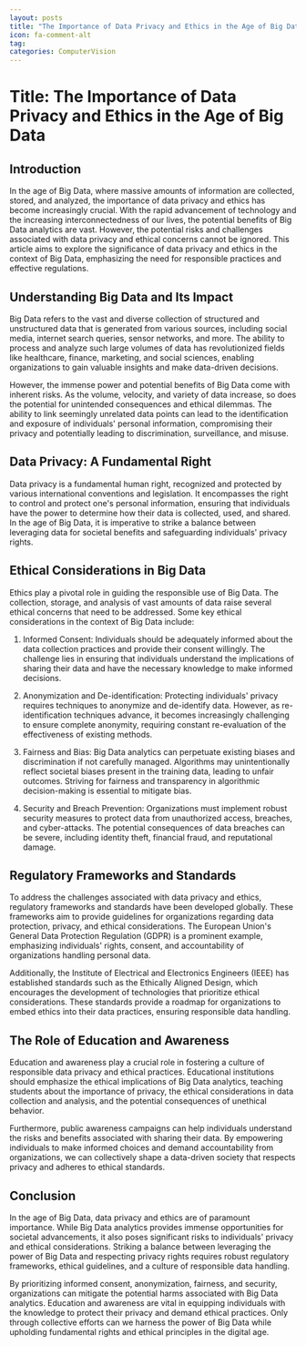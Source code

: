 ```yaml
---
layout: posts
title: "The Importance of Data Privacy and Ethics in the Age of Big Data"
icon: fa-comment-alt
tag:      
categories: ComputerVision
---
```



# Title: The Importance of Data Privacy and Ethics in the Age of Big Data

## Introduction

In the age of Big Data, where massive amounts of information are collected, stored, and analyzed, the importance of data privacy and ethics has become increasingly crucial. With the rapid advancement of technology and the increasing interconnectedness of our lives, the potential benefits of Big Data analytics are vast. However, the potential risks and challenges associated with data privacy and ethical concerns cannot be ignored. This article aims to explore the significance of data privacy and ethics in the context of Big Data, emphasizing the need for responsible practices and effective regulations.

## Understanding Big Data and Its Impact

Big Data refers to the vast and diverse collection of structured and unstructured data that is generated from various sources, including social media, internet search queries, sensor networks, and more. The ability to process and analyze such large volumes of data has revolutionized fields like healthcare, finance, marketing, and social sciences, enabling organizations to gain valuable insights and make data-driven decisions.

However, the immense power and potential benefits of Big Data come with inherent risks. As the volume, velocity, and variety of data increase, so does the potential for unintended consequences and ethical dilemmas. The ability to link seemingly unrelated data points can lead to the identification and exposure of individuals' personal information, compromising their privacy and potentially leading to discrimination, surveillance, and misuse.

## Data Privacy: A Fundamental Right

Data privacy is a fundamental human right, recognized and protected by various international conventions and legislation. It encompasses the right to control and protect one's personal information, ensuring that individuals have the power to determine how their data is collected, used, and shared. In the age of Big Data, it is imperative to strike a balance between leveraging data for societal benefits and safeguarding individuals' privacy rights.

## Ethical Considerations in Big Data

Ethics play a pivotal role in guiding the responsible use of Big Data. The collection, storage, and analysis of vast amounts of data raise several ethical concerns that need to be addressed. Some key ethical considerations in the context of Big Data include:

1. Informed Consent: Individuals should be adequately informed about the data collection practices and provide their consent willingly. The challenge lies in ensuring that individuals understand the implications of sharing their data and have the necessary knowledge to make informed decisions.

2. Anonymization and De-identification: Protecting individuals' privacy requires techniques to anonymize and de-identify data. However, as re-identification techniques advance, it becomes increasingly challenging to ensure complete anonymity, requiring constant re-evaluation of the effectiveness of existing methods.

3. Fairness and Bias: Big Data analytics can perpetuate existing biases and discrimination if not carefully managed. Algorithms may unintentionally reflect societal biases present in the training data, leading to unfair outcomes. Striving for fairness and transparency in algorithmic decision-making is essential to mitigate bias.

4. Security and Breach Prevention: Organizations must implement robust security measures to protect data from unauthorized access, breaches, and cyber-attacks. The potential consequences of data breaches can be severe, including identity theft, financial fraud, and reputational damage.

## Regulatory Frameworks and Standards

To address the challenges associated with data privacy and ethics, regulatory frameworks and standards have been developed globally. These frameworks aim to provide guidelines for organizations regarding data protection, privacy, and ethical considerations. The European Union's General Data Protection Regulation (GDPR) is a prominent example, emphasizing individuals' rights, consent, and accountability of organizations handling personal data.

Additionally, the Institute of Electrical and Electronics Engineers (IEEE) has established standards such as the Ethically Aligned Design, which encourages the development of technologies that prioritize ethical considerations. These standards provide a roadmap for organizations to embed ethics into their data practices, ensuring responsible data handling.

## The Role of Education and Awareness

Education and awareness play a crucial role in fostering a culture of responsible data privacy and ethical practices. Educational institutions should emphasize the ethical implications of Big Data analytics, teaching students about the importance of privacy, the ethical considerations in data collection and analysis, and the potential consequences of unethical behavior.

Furthermore, public awareness campaigns can help individuals understand the risks and benefits associated with sharing their data. By empowering individuals to make informed choices and demand accountability from organizations, we can collectively shape a data-driven society that respects privacy and adheres to ethical standards.

## Conclusion

In the age of Big Data, data privacy and ethics are of paramount importance. While Big Data analytics provides immense opportunities for societal advancements, it also poses significant risks to individuals' privacy and ethical considerations. Striking a balance between leveraging the power of Big Data and respecting privacy rights requires robust regulatory frameworks, ethical guidelines, and a culture of responsible data handling.

By prioritizing informed consent, anonymization, fairness, and security, organizations can mitigate the potential harms associated with Big Data analytics. Education and awareness are vital in equipping individuals with the knowledge to protect their privacy and demand ethical practices. Only through collective efforts can we harness the power of Big Data while upholding fundamental rights and ethical principles in the digital age.